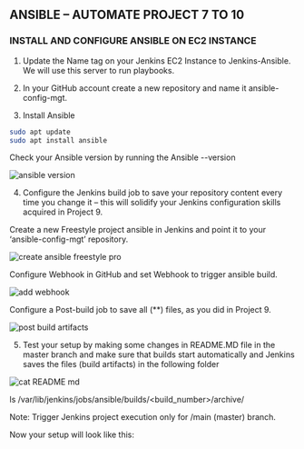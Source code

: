 ## ANSIBLE – AUTOMATE PROJECT 7 TO 10

### INSTALL AND CONFIGURE ANSIBLE ON EC2 INSTANCE

1. Update the Name tag on your Jenkins EC2 Instance to Jenkins-Ansible. We will use this server to run playbooks.

2. In your GitHub account create a new repository and name it ansible-config-mgt.


3. Install Ansible

```bash
sudo apt update
sudo apt install ansible
```
Check your Ansible version by running the Ansible --version

![ansible version](https://github.com/SamuelOvuema/Dareyio-pbl/assets/132525203/7d752310-9eff-4aa2-b185-2b6daf60ece4)

4. Configure the Jenkins build job to save your repository content every time you change it – this will solidify your Jenkins configuration skills acquired in Project 9.

Create a new Freestyle project ansible in Jenkins and point it to your ‘ansible-config-mgt’ repository.

![create ansible freestyle pro](https://github.com/SamuelOvuema/Dareyio-pbl/assets/132525203/44a95c61-5e7f-4f6e-94b2-4089cf2fc981)

Configure Webhook in GitHub and set Webhook to trigger ansible build.

![add webhook](https://github.com/SamuelOvuema/Dareyio-pbl/assets/132525203/b3827548-32f4-40fb-9718-7694321cbf92)

Configure a Post-build job to save all (**) files, as you did in Project 9.

![post build artifacts](https://github.com/SamuelOvuema/Dareyio-pbl/assets/132525203/464f5960-70ae-4523-b55b-13fccc43bfe1)

5. Test your setup by making some changes in README.MD file in the master branch and make sure that builds start automatically and Jenkins saves the files (build artifacts) in the following folder

![cat README md](https://github.com/SamuelOvuema/Dareyio-pbl/assets/132525203/cad41c3b-fb93-407b-9ddb-5bc8cb93dede)

ls /var/lib/jenkins/jobs/ansible/builds/<build_number>/archive/

Note: Trigger Jenkins project execution only for /main (master) branch.

Now your setup will look like this:

































